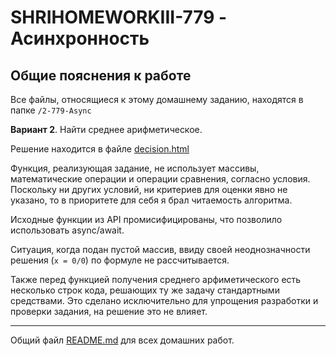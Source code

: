# SHRIHOMEWORKIII-779 - Асинхронность

## Общие пояснения к работе

Все файлы, относящиеся к этому домашнему заданию, находятся в папке `/2-779-Async`

**Вариант 2**. Найти среднее арифметическое.

Решение находится в файле [decision.html](./decision.html)

Функция, реализующая задание, не использует массивы, математические операции и операции сравнения, согласно условия. Поскольку ни других условий, ни критериев для оценки явно не указано, то в приоритете для себя я брал читаемость алгоритма. 

Исходные функции из API промисифицированы, что позволило использовать async/await.

Ситуация, когда подан пустой массив, ввиду своей неоднозначности решения (`x = 0/0`) по формуле не рассчитывается. 

Также перед функцией получения среднего арфиметического есть несколько строк кода, решающих ту же задачу стандартными средствами. Это сделано исключительно для упрощения разработки и проверки задания, на решение это не влияет. 

___

Общий файл [README.md](../README.md) для всех домашних работ.
